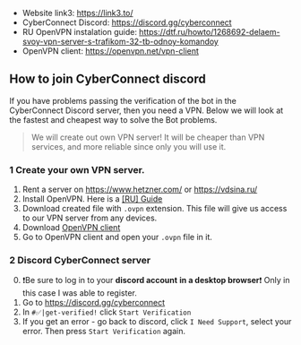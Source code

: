 - Website link3: https://link3.to/
- CyberConnect Discord: https://discord.gg/cyberconnect
- RU OpenVPN instalation guide: https://dtf.ru/howto/1268692-delaem-svoy-vpn-server-s-trafikom-32-tb-odnoy-komandoy 
- OpenVPN client: https://openvpn.net/vpn-client
## How to join CyberConnect discord
If you have problems passing the verification of the bot in the CyberConnect Discord server, then you need a VPN. Below we will look at the fastest and cheapest way to solve the Bot problems.
> We will create out own VPN server! It will be cheaper than VPN services, and more reliable since only you will use it.
### 1 Create your own VPN server.
1. Rent a server on https://www.hetzner.com/ or https://vdsina.ru/
2. Install OpenVPN. Here is a [[RU] Guide](https://dtf.ru/howto/1268692-delaem-svoy-vpn-server-s-trafikom-32-tb-odnoy-komandoy)
3. Download created file with `.ovpn` extension. This file will give us access to our VPN server from any devices.
4. Download [OpenVPN client](https://openvpn.net/vpn-client/)
5. Go to OpenVPN client and open your `.ovpn` file in it.

### 2 Discord CyberConnect server
0. ❗️Be sure to log in to your **discord account** **in a desktop browser**❗️ Only in this case I was able to register.
1. Go to https://discord.gg/cyberconnect
2. In `#✅|get-verified!` click `Start Verification`
3. If you get an error - go back to discord, click `I Need Support`, select your error. Then press `Start Verification` again.
